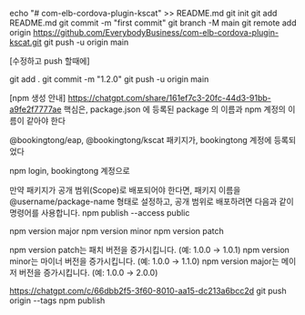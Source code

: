 
echo "# com-elb-cordova-plugin-kscat" >> README.md
git init
git add README.md
git commit -m "first commit"
git branch -M main
git remote add origin https://github.com/EverybodyBusiness/com-elb-cordova-plugin-kscat.git
git push -u origin main


[수정하고 push 할때에]

git add .
git commit -m "1.2.0"
git push -u origin main


[npm 생성 안내]
https://chatgpt.com/share/161ef7c3-20fc-44d3-91bb-a9fe2f7777ae
핵심은, package.json 에 등록된 package 의 이름과 npm 계정의 이름이 같아야 한다

@bookingtong/eap, @bookingtong/kscat 패키지가, bookingtong 계정에 등록되었다

npm login, bookingtong 계정으로

만약 패키지가 공개 범위(Scope)로 배포되어야 한다면, 패키지 이름을 @username/package-name 형태로 설정하고, 공개 범위로 배포하려면 다음과 같이 명령어를 사용합니다.
npm publish --access public

npm version major
npm version minor
npm version patch

npm version patch는 패치 버전을 증가시킵니다. (예: 1.0.0 → 1.0.1)
npm version minor는 마이너 버전을 증가시킵니다. (예: 1.0.0 → 1.1.0)
npm version major는 메이저 버전을 증가시킵니다. (예: 1.0.0 → 2.0.0)

https://chatgpt.com/c/66dbb2f5-3f60-8010-aa15-dc213a6bcc2d
git push origin --tags
npm publish
